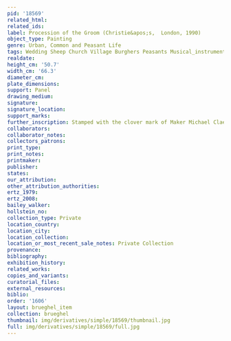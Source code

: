 ```yaml
---
pid: '18569'
related_html: 
related_ids: 
label: Procession of the Groom (Christie&apos;s,  London, 1990)
object_type: Painting
genre: Urban, Common and Peasant Life
tags: Wedding Sheep Church Village Burghers Peasants Musical_instruments
realdate: 
height_cm: '50.7'
width_cm: '66.3'
diameter_cm: 
plate_dimensions: 
support: Panel
drawing_medium: 
signature: 
signature_location: 
support_marks: 
further_inscription: Stamped with the clover mark of Maker Michael Claessens II
collaborators: 
collaborator_notes: 
collectors_patrons: 
print_type: 
print_notes: 
printmaker: 
publisher: 
states: 
our_attribution: 
other_attribution_authorities: 
ertz_1979: 
ertz_2008: 
bailey_walker: 
hollstein_no: 
collection_type: Private
location_country: 
location_city: 
location_collection: 
location_or_most_recent_sale_notes: Private Collection
provenance: 
bibliography: 
exhibition_history: 
related_works: 
copies_and_variants: 
curatorial_files: 
external_resources: 
biblio: 
order: '1606'
layout: brueghel_item
collection: brueghel
thumbnail: img/derivatives/simple/18569/thumbnail.jpg
full: img/derivatives/simple/18569/full.jpg
---
```

